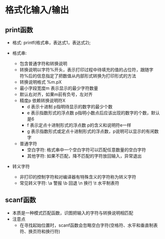 # 格式化输入/输出

## print函数
- 格式: printf(格式串，表达式1，表达式2);
- 格式串:
   - 包含普通字符和转换说明
   - 转换说明以字符%开头，表示打印过程中待填充的值的占位符，跟随字符%后的信息指定了把数值从内部形式转换为打印形式的方法
   - 转换说明格式 %m.pX
    - 最小字段宽度m 表示显示的最少字符数量
    - 默认右对齐，如果m前有负号，左对齐
    - 精度p 依赖转换说明符X
      - d 表示十进制 p指明待显示的数字的最少个数
      - e 表示指数形式的浮点数 p指明小数点后应该出现的数字的个数，默认是6
      - f 表示定点十进制形式的浮点数 p的含义和说明符e一样
      - g 表示指数形式或定点十进制形式的浮点数，p说明可以显示的有闲数字
  - 普通字符
    - 空白字符: 格式串中一个空白字符可以匹配任意数量的空白字符
    - 其他字符: 如果不匹配，降不匹配的字符放回输入，异常退出

- 转义字符
  - 非打印的控制字符和对编译器有特殊含义的字符称为转义字符
  - 常见转义字符: \a 警报 \b 回退 \n 换行 \t 水平制表符


## scanf函数
- 本质是一种模式匹配函数，识图把输入的字符与转换说明相匹配
- 注意点
  - 在寻找起始位置时，scanf函数会忽略空白字符(空格符、水平和垂直制表符、换页符和换行符)